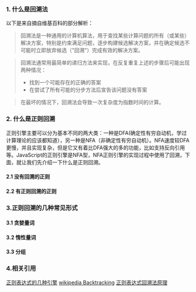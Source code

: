### 1. 什么是回溯法

以下是来自摘自维基百科的部分解析：

>回溯法是一种通用的计算机算法，用于查找某些计算问题的所有（或某些）解决方案，特别是约束满足问题，逐步构建候选解决方案，并在确定候选不可能时立即放弃候选（"回溯"）完成有效的解决方案。

>回溯法通常用最简单的递归方法来实现，在反复重复上述的步骤后可能出现两种情况：
>* 找到一个可能存在的正确的答案
>* 在尝试了所有可能的分步方法后宣告该问题没有答案

>在最坏的情况下，回溯法会导致一次复杂度为指数时间的计算。

### 2. 什么是正则回溯

正则引擎主要可以分为基本不同的两大类：一种是DFA(确定性有穷自动机，学过计算理论的应该都知道），另一种是NFA（非确定性有穷自动机）。NFA速度较DFA更慢，并且实现复杂，但是它又有着比DFA强大的多的功能，比如支持反向引用等。JavaScript的正则引擎是NFA型，NFA正则引擎的实现过程中使用了回溯，下面，就让我们先介绍一下什么是正则回溯。

#### 2.1 没有回溯的正则

#### 2.2 有正则回溯的正则
  


### 3.正则回溯的几种常见形式

#### 3.1 贪婪量词

#### 3.2 惰性量词

#### 3.3 分组


### 4.相关引用

[正则表达式的几种引擎](http://blog.huanghao.me/?p=55)
[wikipedia Backtracking](https://en.wikipedia.org/wiki/Backtracking)
[正则表达式回溯法原理](https://zhuanlan.zhihu.com/p/27417442)